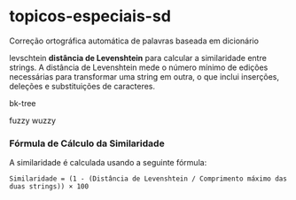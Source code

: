 # topicos-especiais-sd
Correção ortográfica automática de palavras baseada em dicionário

levschtein
**distância de Levenshtein** para calcular a similaridade entre strings. A distância de Levenshtein mede o número mínimo de edições necessárias para transformar uma string em outra, o que inclui inserções, deleções e substituições de caracteres.


bk-tree

fuzzy wuzzy

### Fórmula de Cálculo da Similaridade

A similaridade é calculada usando a seguinte fórmula:

```plaintext
Similaridade = (1 - (Distância de Levenshtein / Comprimento máximo das duas strings)) × 100
```



